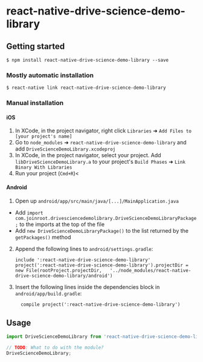 # react-native-drive-science-demo-library

## Getting started

`$ npm install react-native-drive-science-demo-library --save`

### Mostly automatic installation

`$ react-native link react-native-drive-science-demo-library`

### Manual installation


#### iOS

1. In XCode, in the project navigator, right click `Libraries` ➜ `Add Files to [your project's name]`
2. Go to `node_modules` ➜ `react-native-drive-science-demo-library` and add `DriveScienceDemoLibrary.xcodeproj`
3. In XCode, in the project navigator, select your project. Add `libDriveScienceDemoLibrary.a` to your project's `Build Phases` ➜ `Link Binary With Libraries`
4. Run your project (`Cmd+R`)<

#### Android

1. Open up `android/app/src/main/java/[...]/MainApplication.java`
  - Add `import com.joinroot.drivesciencedemolibrary.DriveScienceDemoLibraryPackage;` to the imports at the top of the file
  - Add `new DriveScienceDemoLibraryPackage()` to the list returned by the `getPackages()` method
2. Append the following lines to `android/settings.gradle`:
  	```
  	include ':react-native-drive-science-demo-library'
  	project(':react-native-drive-science-demo-library').projectDir = new File(rootProject.projectDir, 	'../node_modules/react-native-drive-science-demo-library/android')
  	```
3. Insert the following lines inside the dependencies block in `android/app/build.gradle`:
  	```
      compile project(':react-native-drive-science-demo-library')
  	```


## Usage
```javascript
import DriveScienceDemoLibrary from 'react-native-drive-science-demo-library';

// TODO: What to do with the module?
DriveScienceDemoLibrary;
```
